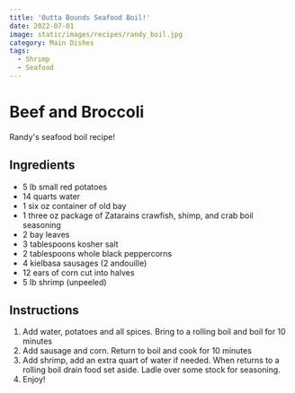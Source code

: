 ```yaml
---
title: 'Outta Bounds Seafood Boil!'
date: 2022-07-01
image: static/images/recipes/randy_boil.jpg
category: Main Dishes
tags: 
  - Shrimp
  - Seafood
---
```



# Beef and Broccoli

Randy's seafood boil recipe!

## Ingredients

- 5 lb small red potatoes
- 14 quarts water
- 1 six oz container of old bay
- 1 three oz package of Zatarains crawfish, shimp, and crab boil seasoning
- 2 bay leaves
- 3 tablespoons kosher salt
- 2 tablespoons whole black peppercorns
- 4 kielbasa sausages (2 andouille)
- 12 ears of corn cut into halves
- 5 lb shrimp (unpeeled)


## Instructions

1. Add water, potatoes and all spices. Bring to a rolling boil and boil for 10 minutes
2. Add sausage and corn. Return to boil and cook for 10 minutes
3. Add shrimp, add an extra quart of water if needed. When returns to a rolling boil drain food set aside. Ladle over some stock for seasoning.
4. Enjoy!

